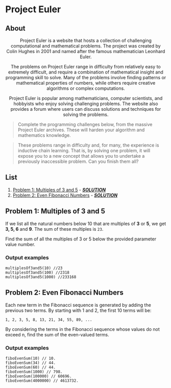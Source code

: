 # Project Euler

## About
<div align="center">

Project Euler is a website that hosts a collection of challenging computational and mathematical problems. The project was created by Colin Hughes in 2001 and named after the famous mathematician Leonhard Euler.

The problems on Project Euler range in difficulty from relatively easy to extremely difficult, and require a combination of mathematical insight and programming skill to solve. Many of the problems involve finding patterns or mathematical properties of numbers, while others require creative algorithms or complex computations.

Project Euler is popular among mathematicians, computer scientists, and hobbyists who enjoy solving challenging problems. The website also provides a forum where users can discuss solutions and techniques for solving the problems.
</div>

> Complete the programming challenges below, from the massive Project Euler archives. These will harden your algorithm and mathematics knowledge.

> These problems range in difficulty and, for many, the experience is inductive chain learning. That is, by solving one problem, it will expose you to a new concept that allows you to undertake a previously inaccessible problem. Can you finish them all?
## List

1. [Problem 1: Multiples of 3 and 5](#problem-1-multiples-of-3-and-5) - ***[SOLUTION](/tasks/fiboEvenSum.js)***
2. [Problem 2: Even Fibonacci Numbers](#problem-2-even-fibonacci-numbers) - ***[SOLUTION](tasks/multiplesOf3and5.js)***


## Problem 1: Multiples of 3 and 5

If we list all the natural numbers below 10 that are multiples of **3** or **5**, we get **3, 5, 6** and **9**. The sum of these multiples is `23`.

Find the sum of all the multiples of 3 or 5 below the provided parameter value number.

### Output examples

```
multiplesOf3and5(10) //23
multiplesOf3and5(100) //2318
multiplesOf3and5(1000) //233168
```

## Problem 2: Even Fibonacci Numbers

Each new term in the Fibonacci sequence is generated by adding the previous two terms. By starting with 1 and 2, the first 10 terms will be:

`1, 2, 3, 5, 8, 13, 21, 34, 55, 89, ...`

By considering the terms in the Fibonacci sequence whose values do not exceed n, find the sum of the even-valued terms.

### Output examples

```
fiboEvenSum(10) // 10.
fiboEvenSum(34) // 44.
fiboEvenSum(60) // 44.
fiboEvenSum(1000) // 798.
fiboEvenSum(100000) // 60696.
fiboEvenSum(4000000) // 4613732.
```

